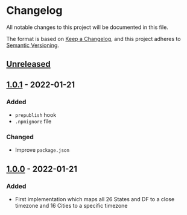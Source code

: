 # Changelog

All notable changes to this project will be documented in this file.

The format is based on [Keep a Changelog](https://keepachangelog.com/en/1.0.0/),
and this project adheres to [Semantic Versioning](https://semver.org/spec/v2.0.0.html).

## [Unreleased]

## [1.0.1] - 2022-01-21

### Added

- `prepublish` hook
- `.npmignore` file

### Changed

- Improve `package.json`

## [1.0.0] - 2022-01-21

### Added

- First implementation which maps all 26 States and DF to a close timezone and 16 Cities to a specific timezone

[Unreleased]: https://github.com/aryelgois/br-timezone/compare/v1.0.1...HEAD
[1.0.1]: https://github.com/aryelgois/br-timezone/compare/v1.0.0...v1.0.1
[1.0.0]: https://github.com/aryelgois/br-timezone/compare/initial-commit...v1.0.0
